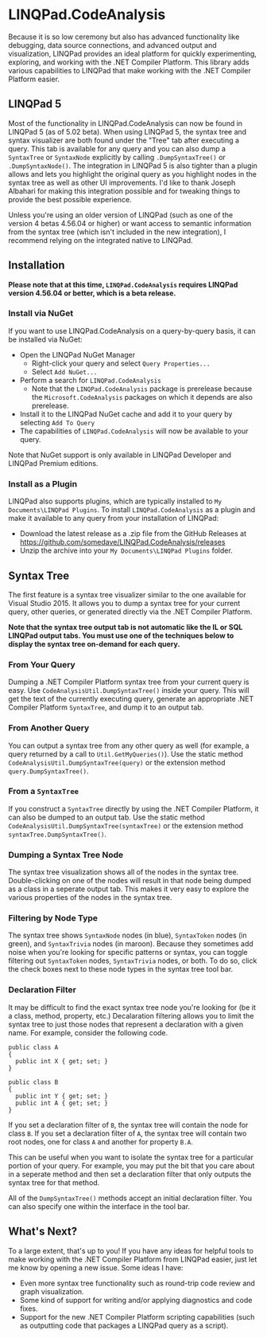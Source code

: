 # LINQPad.CodeAnalysis
Because it is so low ceremony but also has advanced functionality like debugging, data source connections, and advanced output and visualization, LINQPad provides an ideal platform for quickly experimenting, exploring, and working with the .NET Compiler Platform. This library adds various capabilities to LINQPad that make working with the .NET Compiler Platform easier.

## LINQPad 5

Most of the functionality in LINQPad.CodeAnalysis can now be found in LINQPad 5 (as of 5.02 beta). When using LINQPad 5, the syntax tree and syntax visualizer are both found under the "Tree" tab after executing a query. This tab is available for any query and you can also dump a `SyntaxTree` or `SyntaxNode` explicitly by calling `.DumpSyntaxTree()` or `.DumpSyntaxNode()`. The integration in LINQPad 5 is also tighter than a plugin allows and lets you highlight the original query as you highlight nodes in the syntax tree as well as other UI improvements. I'd like to thank Joseph Albahari for making this integration possible and for tweaking things to provide the best possible experience.

Unless you're using an older version of LINQPad (such as one of the version 4 betas 4.56.04 or higher) or want access to semantic information from the syntax tree (which isn't included in the new integration), I recommend relying on the integrated native to LINQPad.

## Installation

**Please note that at this time, `LINQPad.CodeAnalysis` requires LINQPad version 4.56.04 or better, which is a beta release.**

### Install via NuGet

If you want to use LINQPad.CodeAnalysis on a query-by-query basis, it can be installed via NuGet:
- Open the LINQPad NuGet Manager
  - Right-click your query and select `Query Properties...`
  - Select `Add NuGet...`
- Perform a search for `LINQPad.CodeAnalysis`
  - Note that the `LINQPad.CodeAnalysis` package is prerelease because the `Microsoft.CodeAnalysis` packages on which it depends are also prerelease.
- Install it to the LINQPad NuGet cache and add it to your query by selecting `Add To Query`
- The capabilities of `LINQPad.CodeAnalysis` will now be available to your query.

Note that NuGet support is only available in LINQPad Developer and LINQPad Premium editions.

### Install as a Plugin

LINQPad also supports plugins, which are typically installed to `My Documents\LINQPad Plugins`. To install `LINQPad.CodeAnalysis` as a plugin and make it available to any query from your installation of LINQPad:
- Download the latest release as a .zip file from the GitHub Releases at https://github.com/somedave/LINQPad.CodeAnalysis/releases
- Unzip the archive into your `My Documents\LINQPad Plugins` folder.

## Syntax Tree

The first feature is a syntax tree visualizer similar to the one available for Visual Studio 2015. It allows you to dump a syntax tree for your current query, other queries, or generated directly via the .NET Compiler Platform.

**Note that the syntax tree output tab is not automatic like the IL or SQL LINQPad output tabs. You must use one of the techniques below to display the syntax tree on-demand for each query.**

### From Your Query

Dumping a .NET Compiler Platform syntax tree from your current query is easy. Use `CodeAnalysisUtil.DumpSyntaxTree()` inside your query. This will get the text of the currently executing query, generate an appropriate .NET Compiler Platform `SyntaxTree`, and dump it to an output tab.

### From Another Query

You can output a syntax tree from any other query as well (for example, a query returned by a call to `Util.GetMyQueries()`). Use the static method `CodeAnalysisUtil.DumpSyntaxTree(query)` or the extension method `query.DumpSyntaxTree()`.

### From a `SyntaxTree`

If you construct a `SyntaxTree` directly by using the .NET Compiler Platform, it can also be dumped to an output tab. Use the static method `CodeAnalysisUtil.DumpSyntaxTree(syntaxTree)` or the extension method `syntaxTree.DumpSyntaxTree()`.

### Dumping a Syntax Tree Node

The syntax tree visualization shows all of the nodes in the syntax tree. Double-clicking on one of the nodes will result in that node being dumped as a class in a seperate output tab. This makes it very easy to explore the various properties of the nodes in the syntax tree.

### Filtering by Node Type

The syntax tree shows `SyntaxNode` nodes (in blue), `SyntaxToken` nodes (in green), and `SyntaxTrivia` nodes (in maroon). Because they sometimes add noise when you're looking for specific patterns or syntax, you can toggle filtering out `SyntaxToken` nodes, `SyntaxTrivia` nodes, or both. To do so, click the check boxes next to these node types in the syntax tree tool bar.

### Declaration Filter

It may be difficult to find the exact syntax tree node you're looking for (be it a class, method, property, etc.) Decalaration filtering allows you to limit the syntax tree to just those nodes that represent a declaration with a given name. For example, consider the following code.

```
public class A
{
  public int X { get; set; }
}

public class B
{
  public int Y { get; set; }
  public int A { get; set; }
}
```

If you set a declaration filter of `B`, the syntax tree will contain the node for class `B`. If you set a declaration filter of `A`, the syntax tree will contain two root nodes, one for class `A` and another for property `B.A`.

This can be useful when you want to isolate the syntax tree for a particular portion of your query. For example, you may put the bit that you care about in a seperate method and then set a declaration filter that only outputs the syntax tree for that method.

All of the `DumpSyntaxTree()` methods accept an initial declaration filter. You can also specify one within the interface in the tool bar.

## What's Next?

To a large extent, that's up to you! If you have any ideas for helpful tools to make working with the .NET Compiler Platform from LINQPad easier, just let me know by opening a new issue. Some ideas I have:
- Even more syntax tree functionality such as round-trip code review and graph visualization.
- Some kind of support for writing and/or applying diagnostics and code fixes.
- Support for the new .NET Compiler Platform scripting capabilities (such as outputting code that packages a LINQPad query as a script).
